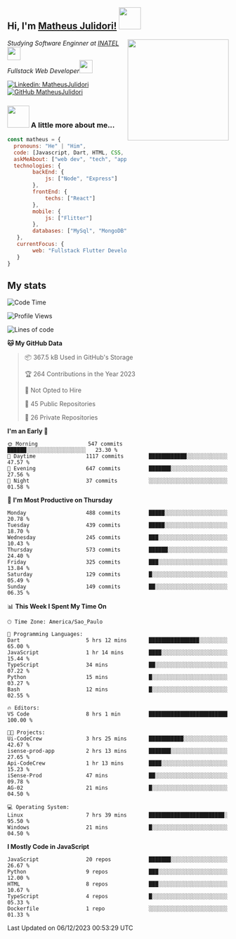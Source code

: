 <h2> Hi, I'm <a href="https://matheusjulidori.github.io" target="_blank">Matheus Julidori!</a> <img src="https://media.giphy.com/media/12oufCB0MyZ1Go/giphy.gif" width="50"></h2>
<img align='right' src="https://media.giphy.com/media/3oKIPnAiaMCws8nOsE/giphy.gif" width="230" height="auto">
<p><em>Studying Software Enginner at <a href="http://www.inatel.br" target="_blank">INATEL</a><img src="https://media.giphy.com/media/fYSnHlufseco8Fh93Z/giphy.gif" width="30"></br>
  Fullstack Web Developer<img src="https://media.giphy.com/media/WUlplcMpOCEmTGBtBW/giphy.gif" width="30">
</em></p>

[![Linkedin: MatheusJulidori](https://img.shields.io/badge/-MatheusJulidori-blue?style=flat-square&logo=Linkedin&logoColor=white&link=https://www.linkedin.com/in/MatheusJulidori/)](https://www.linkedin.com/in/MatheusJulidori/)
[![GitHub MatheusJulidori](https://img.shields.io/github/followers/matheusjulidori?label=follow&style=social)](https://github.com/MatheusJulidori)


### <img src="https://media.giphy.com/media/VgCDAzcKvsR6OM0uWg/giphy.gif" width="50"> A little more about me...  

```javascript
const matheus = {
  pronouns: "He" | "Him",
  code: [Javascript, Dart, HTML, CSS, Python, Java, C++],
  askMeAbout: ["web dev", "tech", "app dev", "games"],
  technologies: {
        backEnd: {
            js: ["Node", "Express"]
        },
        frontEnd: {
            techs: ["React"]
        },
        mobile: {
            js: ["Flitter"]
        },
        databases: ["MySql", "MongoDB","PostgreSQL","MariaDB"],
   },
   currentFocus: {
        web: "Fullstack Flutter Development"
   }
}
```
<h2>My stats</h2>

<!--START_SECTION:waka-->
![Code Time](http://img.shields.io/badge/Code%20Time-408%20hrs%2014%20mins-blue)

![Profile Views](http://img.shields.io/badge/Profile%20Views-7-blue)

![Lines of code](https://img.shields.io/badge/From%20Hello%20World%20I%27ve%20Written-7.1%20million%20lines%20of%20code-blue)

**🐱 My GitHub Data** 

> 📦 367.5 kB Used in GitHub's Storage 
 > 
> 🏆 264 Contributions in the Year 2023
 > 
> 🚫 Not Opted to Hire
 > 
> 📜 45 Public Repositories 
 > 
> 🔑 26 Private Repositories 
 > 
**I'm an Early 🐤** 

```text
🌞 Morning                547 commits         ██████░░░░░░░░░░░░░░░░░░░   23.30 % 
🌆 Daytime                1117 commits        ████████████░░░░░░░░░░░░░   47.57 % 
🌃 Evening                647 commits         ███████░░░░░░░░░░░░░░░░░░   27.56 % 
🌙 Night                  37 commits          ░░░░░░░░░░░░░░░░░░░░░░░░░   01.58 % 
```
📅 **I'm Most Productive on Thursday** 

```text
Monday                   488 commits         █████░░░░░░░░░░░░░░░░░░░░   20.78 % 
Tuesday                  439 commits         █████░░░░░░░░░░░░░░░░░░░░   18.70 % 
Wednesday                245 commits         ███░░░░░░░░░░░░░░░░░░░░░░   10.43 % 
Thursday                 573 commits         ██████░░░░░░░░░░░░░░░░░░░   24.40 % 
Friday                   325 commits         ███░░░░░░░░░░░░░░░░░░░░░░   13.84 % 
Saturday                 129 commits         █░░░░░░░░░░░░░░░░░░░░░░░░   05.49 % 
Sunday                   149 commits         ██░░░░░░░░░░░░░░░░░░░░░░░   06.35 % 
```


📊 **This Week I Spent My Time On** 

```text
🕑︎ Time Zone: America/Sao_Paulo

💬 Programming Languages: 
Dart                     5 hrs 12 mins       ████████████████░░░░░░░░░   65.00 % 
JavaScript               1 hr 14 mins        ████░░░░░░░░░░░░░░░░░░░░░   15.44 % 
TypeScript               34 mins             ██░░░░░░░░░░░░░░░░░░░░░░░   07.22 % 
Python                   15 mins             █░░░░░░░░░░░░░░░░░░░░░░░░   03.27 % 
Bash                     12 mins             █░░░░░░░░░░░░░░░░░░░░░░░░   02.55 % 

🔥 Editors: 
VS Code                  8 hrs 1 min         █████████████████████████   100.00 % 

🐱‍💻 Projects: 
Ui-CodeCrew              3 hrs 25 mins       ███████████░░░░░░░░░░░░░░   42.67 % 
isense-prod-app          2 hrs 13 mins       ███████░░░░░░░░░░░░░░░░░░   27.65 % 
Api-CodeCrew             1 hr 13 mins        ████░░░░░░░░░░░░░░░░░░░░░   15.23 % 
iSense-Prod              47 mins             ██░░░░░░░░░░░░░░░░░░░░░░░   09.78 % 
AG-02                    21 mins             █░░░░░░░░░░░░░░░░░░░░░░░░   04.50 % 

💻 Operating System: 
Linux                    7 hrs 39 mins       ████████████████████████░   95.50 % 
Windows                  21 mins             █░░░░░░░░░░░░░░░░░░░░░░░░   04.50 % 
```

**I Mostly Code in JavaScript** 

```text
JavaScript               20 repos            ███████░░░░░░░░░░░░░░░░░░   26.67 % 
Python                   9 repos             ███░░░░░░░░░░░░░░░░░░░░░░   12.00 % 
HTML                     8 repos             ███░░░░░░░░░░░░░░░░░░░░░░   10.67 % 
TypeScript               4 repos             █░░░░░░░░░░░░░░░░░░░░░░░░   05.33 % 
Dockerfile               1 repo              ░░░░░░░░░░░░░░░░░░░░░░░░░   01.33 % 
```




 Last Updated on 06/12/2023 00:53:29 UTC
<!--END_SECTION:waka-->
